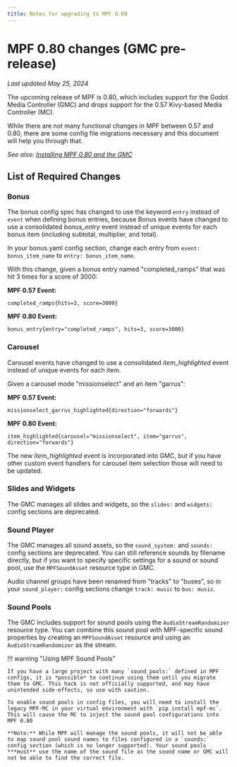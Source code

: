 ```yaml
---
title: Notes for upgrading to MPF 0.80
---
```


# MPF 0.80 changes (GMC pre-release)

*Last updated May 25, 2024*

The upcoming release of MPF is 0.80, which includes support for the Godot Media Controller (GMC) and drops support for the 0.57 Kivy-based Media Controller (MC).

While there are not many functional changes in MPF between 0.57 and 0.80, there are some config file migrations necessary and this document will help you through that.

*See also: [Installing MPF 0.80 and the GMC](../gmc/installation.md)*

## List of Required Changes

### Bonus

The bonus config spec has changed to use the keyword `entry` instead of `event` when defining bonus entries, because Bonus events have changed to use a consolidated *bonus_entry* event instead of unique events for each bonus item (including subtotal, multiplier, and total).

In your bonus.yaml config section, change each entry from `event: bonus_item_name` to `entry: bonus_item_name`.

With this change, given a bonus entry named "completed_ramps" that was hit 3 times for a score of 3000:

**MPF 0.57 Event:**
``` console
completed_ramps{hits=3, score=3000}
```

**MPF 0.80 Event:**
``` console
bonus_entry{entry="completed_ramps", hits=3, score=3000}
```


### Carousel

Carousel events have changed to use a consolidated *item_highlighted* event instead of unique events for each item.

Given a carousel mode "missionselect" and an item "garrus":

**MPF 0.57 Event:**
``` console
missionselect_garrus_highlighted{direction="forwards"}
```

**MPF 0.80 Event:**
``` console
item_highlighted{carousel="missionselect", item="garrus", direction="forwards"}
```

The new *item_highlighted* event is incorporated into GMC, but if you have other custom event handlers for carousel item selection those will need to be updated.

### Slides and Widgets

The GMC manages all slides and widgets, so the `slides:` and `widgets:` config sections are deprecated.

### Sound Player

The GMC manages all sound assets, so the `sound_system:` and `sounds:` config sections are deprecated. You can still reference sounds by filename directly, but if you want to specify specific settings for a sound or sound pool, use the `MPFSoundAsset` resource type in GMC.

Audio channel groups have been renamed from "tracks" to "buses", so in your `sound_player:` config sections change `track: music` to `bus: music`.

### Sound Pools

The GMC includes support for sound pools using the `AudioStreamRandomizer` resource type. You can combine this sound pool with MPF-specific sound properties by creating an `MPFSoundAsset` resource and using an `AudioStreamRandomizer` as the stream.

!!! warning "Using MPF Sound Pools"

    If you have a large project with many `sound_pools:` defined in MPF configs, it is *possible* to continue using them until you migrate them to GMC. This hack is not officially supported, and may have unintended side-effects, so use with caution.

    To enable sound pools in config files, you will need to install the legacy MPF-MC in your virtual environment with `pip install mpf-mc`. This will cause the MC to inject the sound pool configurations into MPF 0.80

    **Note:** While MPF will manage the sound pools, it will not be able to map sound pool sound names to files configured in a `sounds:` config section (which is no longer supported). Your sound pools ***must** use the name of the sound file as the sound name or GMC will not be able to find the correct file.
